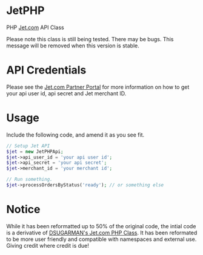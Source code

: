 # JetPHP
PHP [Jet.com](http://jet.com) API Class

Please note this class is still being tested. There may be bugs. This message will be removed when this version is stable.

# API Credentials
Please see the [Jet.com Partner Portal](https://partner.jet.com/) for more information on how to get your api user id, api secret and Jet merchant ID.

# Usage
Include the following code, and amend it as you see fit.
```php
// Setup Jet API
$jet = new JetPHPApi;
$jet->api_user_id = 'your api user id';
$jet->api_secret = 'your api secret';
$jet->merchant_id = 'your merchant id';

// Run something.
$jet->processOrdersByStatus('ready'); // or something else
```

# Notice
While it has been reformatted up to 50% of the original code, the intial code is a derivative of [DSUGARMAN's Jet.com PHP Class](https://gist.github.com/dsugarman/437c4c91aea86860ed13). It has been reformated to be more user friendly and compatible with namespaces and external use. Giving credit where credit is due!
